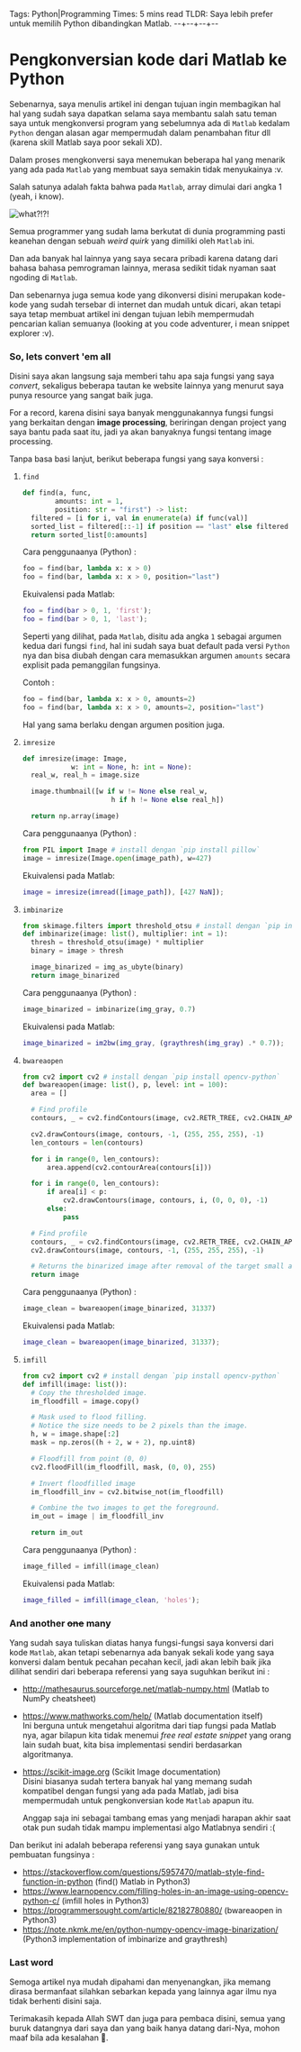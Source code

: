 Tags: Python|Programming
Times: 5 mins read
TLDR: Saya lebih prefer untuk memilih Python dibandingkan Matlab.
--+--+--+--
# Pengkonversian kode dari Matlab ke Python 

Sebenarnya, saya menulis artikel ini dengan tujuan ingin membagikan hal hal yang sudah saya dapatkan selama saya membantu salah satu teman saya untuk mengkonversi program yang sebelumnya ada di `Matlab` kedalam `Python` dengan alasan agar mempermudah dalam penambahan fitur dll (karena skill Matlab saya poor sekali XD).

Dalam proses mengkonversi saya menemukan beberapa hal yang menarik yang ada pada `Matlab` yang membuat saya semakin tidak menyukainya :v.

Salah satunya adalah fakta bahwa pada `Matlab`, array dimulai dari angka 1 (yeah, i know).

![what?!?!](https://media.giphy.com/media/8b9Xax6L7qtAkAimGm/giphy.gif)

Semua programmer yang sudah lama berkutat di dunia programming pasti keanehan dengan sebuah *weird quirk* yang dimiliki oleh `Matlab` ini.

Dan ada banyak hal lainnya yang saya secara pribadi karena datang dari bahasa bahasa pemrograman lainnya, merasa sedikit tidak nyaman saat ngoding di `Matlab`.

Dan sebenarnya juga semua kode yang dikonversi disini merupakan kode-kode yang sudah tersebar di internet dan mudah untuk dicari, akan tetapi saya tetap membuat artikel ini dengan tujuan lebih mempermudah pencarian kalian semuanya (looking at you code adventurer, i mean snippet explorer :v).

### So, lets convert 'em all

Disini saya akan langsung saja memberi tahu apa saja fungsi yang saya *convert*, sekaligus beberapa tautan ke website lainnya yang menurut saya punya resource yang sangat baik juga.

For a record, karena disini saya banyak menggunakannya fungsi fungsi yang berkaitan dengan **image processing**, beriringan dengan project yang saya bantu pada saat itu, jadi ya akan banyaknya fungsi tentang image processing.

Tanpa basa basi lanjut, berikut beberapa fungsi yang saya konversi :

1. `find`  
    ```python  
    def find(a, func, 
            amounts: int = 1, 
            position: str = "first") -> list:
      filtered = [i for i, val in enumerate(a) if func(val)]
      sorted_list = filtered[::-1] if position == "last" else filtered
      return sorted_list[0:amounts]
    ```

    Cara penggunaanya (Python) :  
    ```python  
    foo = find(bar, lambda x: x > 0)
    foo = find(bar, lambda x: x > 0, position="last")
    ```

    Ekuivalensi pada Matlab:  
    ```matlab  
    foo = find(bar > 0, 1, 'first');
    foo = find(bar > 0, 1, 'last');
    ```

    Seperti yang dilihat, pada `Matlab`, disitu ada angka `1` sebagai argumen kedua dari fungsi `find`, hal ini sudah saya buat default pada versi `Python` nya dan bisa diubah dengan cara memasukkan argumen `amounts` secara explisit pada pemanggilan fungsinya.

    Contoh :  
    ```python  
    foo = find(bar, lambda x: x > 0, amounts=2)
    foo = find(bar, lambda x: x > 0, amounts=2, position="last")
    ```

    Hal yang sama berlaku dengan argumen position juga.

2. `imresize`  
    ```python  
    def imresize(image: Image, 
                w: int = None, h: int = None):
      real_w, real_h = image.size

      image.thumbnail([w if w != None else real_w, 
                          h if h != None else real_h])

      return np.array(image)
    ```

    Cara penggunaanya (Python) :  
    ```python  
    from PIL import Image # install dengan `pip install pillow`
    image = imresize(Image.open(image_path), w=427)
    ```

    Ekuivalensi pada Matlab:   
    ```matlab  
    image = imresize(imread([image_path]), [427 NaN]);
    ```

3. `imbinarize`  
    ```python  
    from skimage.filters import threshold_otsu # install dengan `pip install scikit-image`
    def imbinarize(image: list(), multiplier: int = 1):
      thresh = threshold_otsu(image) * multiplier
      binary = image > thresh

      image_binarized = img_as_ubyte(binary)
      return image_binarized
    ```

    Cara penggunaanya (Python) :  
    ```python  
    image_binarized = imbinarize(img_gray, 0.7)
    ```

    Ekuivalensi pada Matlab:  
    ```matlab  
    image_binarized = im2bw(img_gray, (graythresh(img_gray) .* 0.7));
    ```

4. `bwareaopen`  
    ```python  
    from cv2 import cv2 # install dengan `pip install opencv-python`
    def bwareaopen(image: list(), p, level: int = 100):
      area = []

      # Find profile
      contours, _ = cv2.findContours(image, cv2.RETR_TREE, cv2.CHAIN_APPROX_SIMPLE)

      cv2.drawContours(image, contours, -1, (255, 255, 255), -1)
      len_contours = len(contours)

      for i in range(0, len_contours):
          area.append(cv2.contourArea(contours[i]))

      for i in range(0, len_contours):
          if area[i] < p:
              cv2.drawContours(image, contours, i, (0, 0, 0), -1)
          else:
              pass

      # Find profile
      contours, _ = cv2.findContours(image, cv2.RETR_TREE, cv2.CHAIN_APPROX_SIMPLE)
      cv2.drawContours(image, contours, -1, (255, 255, 255), -1)

      # Returns the binarized image after removal of the target small area
      return image
    ```

    Cara penggunaanya (Python) :  
    ```python  
    image_clean = bwareaopen(image_binarized, 31337)
    ```

    Ekuivalensi pada Matlab:  
    ```matlab  
    image_clean = bwareaopen(image_binarized, 31337);
    ```

5. `imfill`  
    ```python  
    from cv2 import cv2 # install dengan `pip install opencv-python`
    def imfill(image: list()):
      # Copy the thresholded image.
      im_floodfill = image.copy()

      # Mask used to flood filling.
      # Notice the size needs to be 2 pixels than the image.
      h, w = image.shape[:2]
      mask = np.zeros((h + 2, w + 2), np.uint8)

      # Floodfill from point (0, 0)
      cv2.floodFill(im_floodfill, mask, (0, 0), 255)

      # Invert floodfilled image
      im_floodfill_inv = cv2.bitwise_not(im_floodfill)

      # Combine the two images to get the foreground.
      im_out = image | im_floodfill_inv

      return im_out
    ```

    Cara penggunaanya (Python) :  
    ```python  
    image_filled = imfill(image_clean)
    ```

    Ekuivalensi pada Matlab:  
    ```matlab  
    image_filled = imfill(image_clean, 'holes');
    ```
  
### And another <strike>one</strike> many

Yang sudah saya tuliskan diatas hanya fungsi-fungsi saya konversi dari kode `Matlab`, akan tetapi sebenarnya ada banyak sekali kode yang saya konversi dalam bentuk pecahan pecahan kecil, jadi akan lebih baik jika dilihat sendiri dari beberapa referensi yang saya suguhkan berikut ini :

- http://mathesaurus.sourceforge.net/matlab-numpy.html (Matlab to NumPy cheatsheet)  
- https://www.mathworks.com/help/ (Matlab documentation itself)  
  Ini berguna untuk mengetahui algoritma dari tiap fungsi pada Matlab nya, agar bilapun kita tidak menemui *free real estate snippet* yang orang lain sudah buat, kita bisa implementasi sendiri berdasarkan algoritmanya.  
- https://scikit-image.org (Scikit Image documentation)  
  Disini biasanya sudah tertera banyak hal yang memang sudah kompatibel dengan fungsi yang ada pada Matlab, jadi bisa mempermudah untuk pengkonversian kode `Matlab` apapun itu.

  Anggap saja ini sebagai tambang emas yang menjadi harapan akhir saat otak pun sudah tidak mampu implementasi algo Matlabnya sendiri :(


Dan berikut ini adalah beberapa referensi yang saya gunakan untuk pembuatan fungsinya :

- https://stackoverflow.com/questions/5957470/matlab-style-find-function-in-python (find() Matlab in Python3)  
- https://www.learnopencv.com/filling-holes-in-an-image-using-opencv-python-c/ (imfill holes in Python3)  
- https://programmersought.com/article/82182780880/ (bwareaopen in Python3)  
- https://note.nkmk.me/en/python-numpy-opencv-image-binarization/ (Python3 implementation of imbinarize and graythresh)  



### Last word

Semoga artikel nya mudah dipahami dan menyenangkan, jika memang dirasa bermanfaat silahkan sebarkan kepada yang lainnya agar ilmu nya tidak berhenti disini saja.

Terimakasih kepada Allah SWT dan juga para pembaca disini, semua yang buruk datangnya dari saya dan yang baik hanya datang dari-Nya, mohon maaf bila ada kesalahan 🙏.